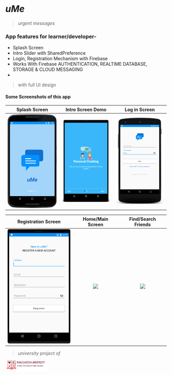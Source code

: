 # *uMe*
> _urgent messages_

### App features for learner/developer-
* Splash Screen
* Intro Slider with SharedPreference
* Login, Registration Mechanism with Firebase
* Works With Firebase AUTHENTICATION, REALTIME DATABASE, STORAGE & CLOUD MESSAGING
*
>with full UI design


#### Some Screenshots of this app

Splash Screen                         |  Intro Screen Demo                     |Log in Screen
:------------------------------------:|:--------------------------------------:|:------------------------------------: 
<img src="images/01.png" width="200">  |  <img src="images/2.png" width="200">  |<img src="images/3.png" width="200">

Registration Screen                  | Home/Main Screen                     | Find/Search Friends
:-----------------------------------:|:------------------------------------:|:------------------------------------:
<img src="images/04.png" width="200"> | <img src="images/5.png" width="200"> |<img src="images/6.png" width="200"> 








>_university project of_

<img src="images/bu.png" width="130"> 
